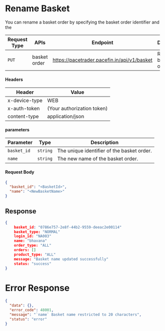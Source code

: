 # Rename Basket
You can rename a basket order by specifying the basket order identifier and the 



| Request Type | APIs    | Endpoint                               | Description                     |
|-------------- | ------- | -------------------------------------- | --------------------------------- |
| `PUT`       | basket order | https://pacetrader.pacefin.in/api/v1/basket | Rename a basket order |

#### Headers
| Header | Value |
|-------------- | ------- |
| x-device-type | WEB |
| x-auth-token | (Your authorization token) |
| content-type | application/json |


#### parameters
| Parameter | Type | Description |
|-------------- | ------- | ------- |
| `basket_id` | `string` | The unique identifier of the basket order.|
| `name` | `string` | The new name of the basket order.|


#### Request Body
```json
{
  "basket_id": "<BasketId>",
  "name": "<NewBasketName>"
}
```

## Response
```json
{
    basket_id: "0786e757-2e8f-44b2-9559-deeac2e00114"
    basket_type: "NORMAL"
    login_id: "NA003"
    name: "bhavana"
    order_type: "ALL"
    orders: []
    product_type: "ALL"
    message: "Basket name updated successfully"
    status: "success"
}
```

# Error Response
```json
{
  "data": {},
  "error_code": 48001,
  "message": "`name` Basket name restricted to 20 characters",
  "status": "error"
}
```

